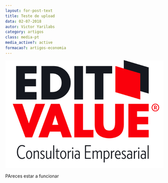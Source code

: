 ```yaml
---
layout: for-post-text
title: Teste de upload
data: 02-07-2018
autor: Victor Yarilabs
category: artigos
class: media-pt
media_active?: active
formacao?: artigos-economia
---
```

![althere](/assets/uploads/logo_red.png)

PAreces estar a funcionar
